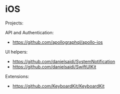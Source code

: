 # iOS


Projects:

API and Authentication:
- https://github.com/apollographql/apollo-ios


UI helpers:
- https://github.com/danielsaidi/SystemNotification
- https://github.com/danielsaidi/SwiftUIKit


Extensions:
- https://github.com/KeyboardKit/KeyboardKit